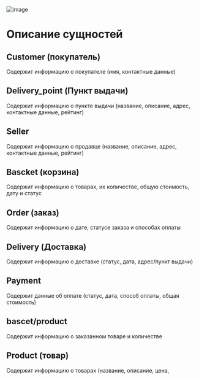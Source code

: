 
![image](https://github.com/user-attachments/assets/85979c61-2633-486e-9db0-1f1b44f184bb)


# Описание сущностей
## Customer (покупатель)
Содержит информацию о покупателе (имя, контактные данные)
## Delivery_point (Пункт выдачи)
Содержит информацию о пункте выдачи (название, описание, адрес, контактные данные, рейтинг)
## Seller
Содержит информацию о продавце (название, описание, адрес, контактные данные, рейтинг)
## Bascket (корзина)
Содержит информацию о товарах, их количестве, общую стоимость, дату и статус
## Order (заказ)
Содержит информацию о дате, статусе заказа и способах оплаты
## Delivery (Доставка)
Содержит информацию о доставке (статус, дата, адрес/пункт выдачи)
## Payment
Содержит данные об оплате (статус, дата, способ оплаты, общая стоимость)
## bascet/product
Содержит информацию о заказанном товаре и количестве 
## Product (товар)
Содержит информацию о товарах (название, описание, цена, 
